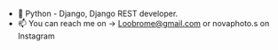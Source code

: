 - 🌱 Python - Django, Django REST developer.
- 📫 You can reach me on -> Loobrome@gmail.com or novaphoto.s on Instagram

<!---
Tnovyloo/Tnovyloo is a ✨ special ✨ repository because its `README.md` (this file) appears on your GitHub profile.
You can click the Preview link to take a look at your changes.
--->
